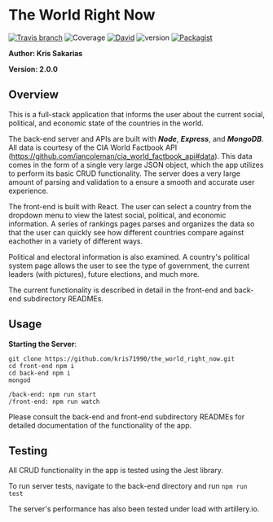 # The World Right Now

[![Travis branch](https://img.shields.io/travis/kris71990/the_world_right_now/master.svg)](https://travis-ci.org/kris71990/the_world_right_now)
![Coverage](https://img.shields.io/badge/coverage-98%25-brightgreen.svg)
[![David](https://img.shields.io/david/expressjs/express.svg)]( https://github.com/kris71990/the_world_right_now)
![version](https://img.shields.io/badge/version-2.0.0-orange.svg)
[![Packagist](https://img.shields.io/packagist/l/doctrine/orm.svg)](https://github.com/kris71990/the_world_right_now)


**Author: Kris Sakarias**

**Version: 2.0.0**

## Overview

This is a full-stack application that informs the user about the current social, political, and economic state of the countries in the world. 

The back-end server and APIs are built with ***Node***, ***Express***, and ***MongoDB***. All data is courtesy of the CIA World Factbook API (https://github.com/iancoleman/cia_world_factbook_api#data). This data comes in the form of a single very large JSON object, which the app utilizes to perform its basic CRUD functionality. The server does a very large amount of parsing and validation to a ensure a smooth and accurate user experience.

The front-end is built with React. The user can select a country from the dropdown menu to view the latest social, political, and economic information. A series of rankings pages parses and organizes the data so that the user can quickly see how different countries compare against eachother in a variety of different ways. 

Political and electoral information is also examined. A country's political system page allows the user to see the type of government, the current leaders (with pictures), future elections, and much more.

The current functionality is described in detail in the front-end and back-end subdirectory READMEs.

## Usage

**Starting the Server**:

```
git clone https://github.com/kris71990/the_world_right_now.git
cd front-end npm i
cd back-end npm i
mongod

/back-end: npm run start
/front-end: npm run watch
```

Please consult the back-end and front-end subdirectory READMEs for detailed documentation of the functionality of the app.


## Testing

All CRUD functionality in the app is tested using the Jest library. 

To run server tests, navigate to the back-end directory and run `npm run test`

The server's performance has also been tested under load with artillery.io.